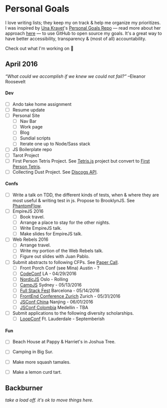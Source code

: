 Personal Goals
==============

I love writing lists; they keep my on track & help me organize my prioritizes. I was inspired by [Una Kravet](http://twitter.com/una)'s [Personal Goals Repo](https://github.com/una/personal-goals) — read more about her approach [here](http://una.github.io/personal-goals-guide/) — to use GitHub to open source my goals. It's a great way to have better accessibility, transparency & (most of all) accountability.

Check out what I'm working on 👀


## April 2016

_“What could we accomplish if we knew we could not fail?”_ –Eleanor Roosevelt

#### Dev
- [ ] Ando take home assignment
- [ ] Resume update
- [ ] Personal Site
	- [ ] Nav Bar
	- [ ] Work page
	- [ ] Blog
	- [ ] Sundial scripts
	- [ ] Iterate one up to Node/Sass stack
- [ ] JS Boilerplate repo
- [ ] Tarot Project
- [ ] First Person Tetris Project. See [Tetris.js](https://github.com/chikeichan/tetris.js) project but convert to [First Person Tetris](http://www.firstpersontetris.com).
- [ ] Collecting Dust Project. See [Discogs API](https://github.com/discogs/discogs_client).

#### Confs
- [ ] Write a talk on TDD, the different kinds of tests, when & where they are most useful & writing test in js. Propose to BrooklynJS. See [PhantomFlow](https://github.com/Huddle/PhantomFlow).
- [ ] EmpireJS 2016
	- [ ] Book travel.
	- [ ] Arrange a place to stay for the other nights.
	- [ ] Write EmpireJS talk.
	- [ ] Make slides for EmpireJS talk.
- [ ] Web Rebels 2016
	- [ ] Arrange travel.
	- [ ] Write my portion of the Web Rebels talk.
	- [ ] Figure out slides with Juan Pablo.
- [ ] Submit abstracts to following CFPs. See [Paper Call](https://www.papercall.io/cfps).
	- [ ] Front Porch Conf (see Mina) Austin - ?
	- [ ] [CodeConf](https://github.typeform.com/to/igzcr0) LA - 04/29/2016
	- [ ] [NordicJS](http://nordicjs.com/) Oslo - Rolling
	- [ ] [CampJS](http://cfp.campjs.com/) Sydney - 05/13/2016
	- [ ] [Full Stack Fest](https://2016.fullstackfest.com/call-for-papers/) Barcelona - 05/14/2016
	- [ ] [FrontEnd Conference Zurich](https://docs.google.com/forms/d/1uNyg3BXnMFTiXhQBKW1VWcRuK7qGyz0ngc0HhntaC58/viewform) Zurich - 05/31/2016
	- [ ] [JSConf China](http://2016.jsconf.cn/#/speakers?_k=iajfxa) Nanjing - 06/01/2016
	- [ ] [JSConf Colombia](http://jsconf.co/) Medellin - TBA
- [ ] Submit applications to the following diversity scholarships.
	- [ ] [LoopConf](https://loopconf.com/scholarships/) Ft. Lauderdale - Septemberish

#### Fun
- [ ] Beach House at Pappy & Harriet's in Joshua Tree.
- [ ] Camping in Big Sur.
- [ ] Make more squash tamales.
- [ ] Make a lemon curd tart.


## Backburner
_take a load off. it's ok to move things here._
